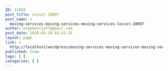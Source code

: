 ```yaml
---
ID: 11959
post_title: Locust 28097
post_name: >
  moving-services-moving-services-moving-services-locust-28097
author: mrgabonijeff@gmail.com
post_date: 2018-03-28 01:51:31
layout: page
link: >
  http://localhost/wordpress/moving-services-moving-services-moving-services-locust-28097/
published: true
tags: [ ]
categories: [ ]
---
```

